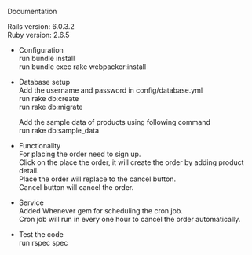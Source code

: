 Documentation

Rails version: 6.0.3.2  
Ruby version:  2.6.5  

* Configuration  
	run bundle install  
	run bundle exec rake webpacker:install  

* Database setup  
	Add the username and password in config/database.yml  
	run rake db:create  
	run rake db:migrate  

	Add the sample data of products using following command  
	run rake db:sample_data  

* Functionality  
	For placing the order need to sign up.  
	Click on the place the order, it will create the order by adding product detail.  
	Place the order will replace to the cancel button.  
	Cancel button will cancel the order.  

* Service  
	Added Whenever gem for scheduling the cron job.  
	Cron job will run in every one hour to cancel the order automatically.  

* Test the code  
	run rspec spec  
